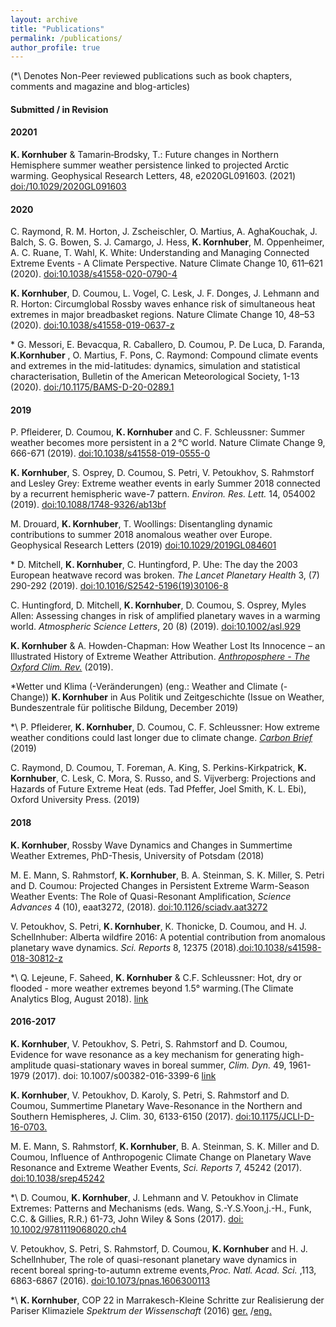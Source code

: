 ```yaml
---
layout: archive
title: "Publications"
permalink: /publications/
author_profile: true
---
```


(*\ Denotes Non-Peer reviewed publications such as book chapters, comments and magazine and blog-articles)

#### Submitted / in Revision

#### 20201

**K. Kornhuber** & Tamarin‐Brodsky, T.:  Future changes in Northern Hemisphere summer weather persistence linked to projected Arctic warming. Geophysical Research Letters, 48, e2020GL091603. (2021) [doi:/10.1029/2020GL091603](https://agupubs.onlinelibrary.wiley.com/doi/abs/10.1029/2020GL091603)

#### 2020

C. Raymond, R. M. Horton, J. Zscheischler, O. Martius, A. AghaKouchak, J. Balch, S. G. Bowen, S. J. Camargo, J. Hess, **K. Kornhuber**, M. Oppenheimer, A. C. Ruane, T. Wahl, K. White: Understanding and Managing Connected Extreme Events - A Climate Perspective. Nature Climate Change 10, 611–621 (2020). [doi:10.1038/s41558-020-0790-4](https://www.nature.com/articles/s41558-020-0790-4)

**K. Kornhuber**, D. Coumou, L. Vogel, C. Lesk, J. F. Donges, J. Lehmann and R. Horton: Circumglobal Rossby waves enhance risk of simultaneous heat extremes in major breadbasket regions. Nature Climate Change 10, 48–53 (2020). [doi:10.1038/s41558-019-0637-z](https://www.nature.com/articles/s41558-019-0637-z)

\* G. Messori, E. Bevacqua, R. Caballero, D. Coumou, P. De Luca, D. Faranda, **K.Kornhuber** , O. Martius, F. Pons, C. Raymond: Compound climate events and extremes in the mid-latitudes: dynamics, simulation and statistical characterisation, Bulletin of the American Meteorological Society, 1-13 (2020). [doi:/10.1175/BAMS-D-20-0289.1](https://doi.org/10.1175/BAMS-D-20-0289.1)

#### 2019

P. Pfleiderer, D. Coumou, **K. Kornhuber** and C. F. Schleussner: Summer weather becomes more persistent in a 2 °C world. Nature Climate Change 9, 666-671 (2019).
[doi:10.1038/s41558-019-0555-0](https://www.nature.com/articles/s41558-019-0555-0)

**K. Kornhuber**, S. Osprey, D. Coumou, S. Petri, V. Petoukhov, S. Rahmstorf and Lesley Grey: Extreme weather events in early Summer 2018 connected by a recurrent hemispheric wave-7 pattern. *Environ. Res. Lett.* 14, 054002 (2019). [doi:10.1088/1748-9326/ab13bf](https://iopscience.iop.org/article/10.1088/1748-9326/ab13bf)

M. Drouard, **K. Kornhuber**, T. Woollings: Disentangling dynamic contributions to summer 2018 anomalous weather over Europe. Geophysical Research Letters (2019) 
[doi:10.1029/2019GL084601](https://agupubs.onlinelibrary.wiley.com/doi/pdf/10.1029/2019GL084601)

\* D. Mitchell, **K. Kornhuber**, C. Huntingford, P. Uhe: The day the 2003 European heatwave record was broken. *The Lancet Planetary Health* 3, (7) 290-292 (2019). 
[doi:10.1016/S2542-5196(19)30106-8](https://www.thelancet.com/journals/lanplh/article/PIIS2542-5196(19)30106-8/fulltext)

C. Huntingford, D. Mitchell, **K. Kornhuber**, D. Coumou, S. Osprey, Myles Allen: Assessing changes in risk of amplified planetary waves in a warming world. *Atmospheric Science Letters*, 20 (8) (2019). [doi:10.1002/asl.929](https://rmets.onlinelibrary.wiley.com/doi/10.1002/asl.929) 

**K. Kornhuber** & A. Howden-Chapman: How Weather Lost Its Innocence – an Illustrated History of Extreme Weather Attribution. [*Anthroposphere - The Oxford Clim. Rev.*](https://www.anthroposphere.co.uk/post/how-weather-lost-its-innocence) (2019).  

*Wetter und Klima (-Veränderungen) (eng.: Weather and Climate (-Change))
**K. Kornhuber** in Aus Politik und Zeitgeschichte
(Issue on Weather, Bundeszentrale für politische Bildung, December 2019)

*\ P. Pfleiderer, **K. Kornhuber**, D. Coumou, C. F. Schleussner: How extreme weather conditions could last longer due to climate change. [*Carbon Brief*](https://www.carbonbrief.org/guest-post-how-extreme-weather-conditions-could-last-longer-due-to-climate-change) (2019)

C. Raymond, D. Coumou, T. Foreman, A. King, S. Perkins-Kirkpatrick, **K. Kornhuber**, C. Lesk, C. Mora, S. Russo, and S. Vijverberg: Projections and Hazards of Future Extreme Heat (eds. Tad Pfeffer, Joel Smith, K. L. Ebi), Oxford University Press. (2019)

#### 2018

**K. Kornhuber**, Rossby Wave Dynamics and Changes in Summertime Weather Extremes, 
PhD-Thesis, University of Potsdam (2018)

M. E. Mann, S. Rahmstorf, **K. Kornhuber**, B. A. Steinman, S. K. Miller, S. Petri and D. Coumou: Projected Changes in Persistent Extreme Warm-Season Weather Events: The Role of Quasi-Resonant Amplification, *Science Advances* 4 (10), eaat3272, (2018). [doi:10.1126/sciadv.aat3272](https://advances.sciencemag.org/content/4/10/eaat3272)

V. Petoukhov, S. Petri, **K. Kornhuber**, K. Thonicke, D. Coumou, and H. J. Schellnhuber: Alberta wildfire 2016: A potential contribution from anomalous planetary wave dynamics. *Sci. Reports* 8, 12375 (2018).[doi:10.1038/s41598-018-30812-z](https://www.nature.com/articles/s41598-018-30812-z)

*\ Q. Lejeune, F. Saheed, **K. Kornhuber** & C.F. Schleussner: Hot, dry or flooded - more weather extremes beyond 1.5° warming.(The Climate Analytics Blog, August 2018). [link](https://climateanalytics.org/blog/2018/hot-dry-or-flooded-more-weather-extremes-beyond-15c-warming/)

#### 2016-2017 
 
**K. Kornhuber**, V. Petoukhov, S. Petri, S. Rahmstorf and D. Coumou, Evidence for wave resonance as a key mechanism for generating high-amplitude quasi-stationary waves in boreal summer, *Clim. Dyn.* 49, 1961-1979 (2017). doi: 10.1007/s00382-016-3399-6 [link](https://journals.ametsoc.org/view/journals/clim/30/16/jcli-d-16-0703.1.xml)

**K. Kornhuber**, V. Petoukhov, D. Karoly, S. Petri, S. Rahmstorf and D. Coumou, Summertime Planetary Wave-Resonance in the Northern and Southern Hemispheres, J. Clim. 30, 6133-6150 (2017). [doi:10.1175/JCLI-D-16-0703.](https://journals.ametsoc.org/view/journals/clim/30/16/jcli-d-16-0703.1.xml) 

M. E. Mann, S. Rahmstorf, **K. Kornhuber**, B. A. Steinman, S. K. Miller and D. Coumou, Influence of Anthropogenic Climate Change on Planetary Wave Resonance and Extreme Weather Events, *Sci. Reports* 7, 45242 (2017). [doi:10.1038/srep45242](https://www.nature.com/articles/srep45242)

*\ D. Coumou, **K. Kornhuber**, J. Lehmann and V. Petoukhov in Climate Extremes: Patterns and Mechanisms (eds. Wang, S.-Y.S.Yoon,j.-H., Funk, C.C. & Gillies, R.R.) 61-73, John Wiley & Sons (2017). [doi: 10.1002/9781119068020.ch4](https://www.wiley.com/en-us/Climate+Extremes%3A+Patterns+and+Mechanisms-p-9781119067849)

V. Petoukhov, S. Petri, S. Rahmstorf, D. Coumou, **K. Kornhuber** and H. J. Schellnhuber, The role of quasi-resonant planetary wave dynamics in recent boreal spring-to-autumn extreme events,*Proc. Natl. Acad. Sci.* ,113, 6863-6867 (2016). [doi:10.1073/pnas.1606300113](https://www.pnas.org/content/113/25/6862)

*\ **K. Kornhuber**, COP 22 in Marrakesch-Kleine Schritte zur Realisierung der Pariser Klimaziele *Spektrum der Wissenschaft* (2016) [ger.](https://scilogs.spektrum.de/klimalounge/cop-22-in-marrakesch-kleine-schritte-zur-realisierung-der-pariser-klimaziele/)
/[eng.](https://climate-exchange.org/2017/01/09/cop22-marrakesh-small-steps-towards-the-paris-climate-goals/)



<!--{% if author.googlescholar %}
  You can also find my articles on <u><a href="{{author.googlescholar}}">my Google Scholar profile</a>.</u>
{% endif %}-->

<!--{% include base_path %}-->

<!--{% for post in site.publications reversed %}
  {% include archive-single.html %}
{% endfor %}-->
